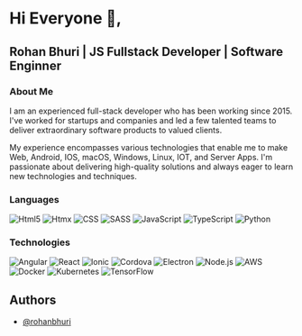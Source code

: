 
# Hi Everyone 👋,
## Rohan Bhuri | JS Fullstack Developer | Software Enginner

### About Me
I am an experienced full-stack developer who has been working since 2015. I've worked for startups and companies and led a few talented teams to deliver extraordinary software products to valued clients.

My experience encompasses various technologies that enable me to make Web, Android, IOS, macOS, Windows, Linux, IOT, and Server Apps. I'm passionate about delivering high-quality solutions and always eager to learn new technologies and techniques.

### Languages

![Html5](https://img.shields.io/badge/-Html5-000?&logo=html5)
![Htmx](https://img.shields.io/badge/-Htmx-000?&logo=htmx)
![CSS](https://img.shields.io/badge/-CSS-000?&logo=csswizardry)
![SASS](https://img.shields.io/badge/-SASS-000?&logo=sass)
![JavaScript](https://img.shields.io/badge/-JavaScript-000?&logo=JavaScript)
![TypeScript](https://img.shields.io/badge/-TypeScript-000?&logo=TypeScript)
![Python](https://img.shields.io/badge/-Python-000?&logo=Python)

### Technologies

![Angular](https://img.shields.io/badge/-Angular-000?&logo=Angular&logoColor=red)
![React](https://img.shields.io/badge/-React-000?&logo=React)
![Ionic](https://img.shields.io/badge/-Ionic-000?&logo=ionic)
![Cordova](https://img.shields.io/badge/-Cordova-000?&logo=apachecordova)
![Electron](https://img.shields.io/badge/-React-000?&logo=React)
![Node.js](https://img.shields.io/badge/-Node.js-000?&logo=node.js)
![AWS](https://img.shields.io/badge/-AWS-000?&logo=amazonwebservices&logoColor=F90)
![Docker](https://img.shields.io/badge/-Docker-000?&logo=Docker)
![Kubernetes](https://img.shields.io/badge/-Kubernetes-000?&logo=Kubernetes)
![TensorFlow](https://img.shields.io/badge/-TensorFlow-000?&logo=TensorFlow)


## Authors

- [@rohanbhuri](https://www.github.com/rohanbhuri)


